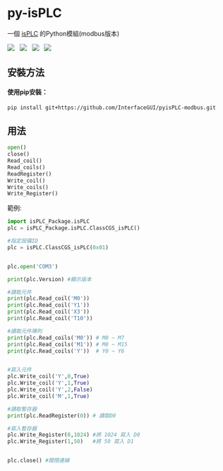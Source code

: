 # py-isPLC
一個 [isPLC](https://blog.xuite.net/plcduino/blog) 的Python模組(modbus版本)

![](https://img.shields.io/github/issues/InterfaceGUI/pyisPLC-modbus?style=for-the-badge)&nbsp;&nbsp;
![](https://img.shields.io/badge/Python-v3.7-blue?style=for-the-badge)&nbsp;&nbsp;
![](https://img.shields.io/badge/Version-v1.0-green?style=for-the-badge)&nbsp;&nbsp;
![](https://img.shields.io/github/license/InterfaceGUI/pyisPLC-modbus?style=for-the-badge)

## 安裝方法

#### 使用pip安裝：
```pip install git+https://github.com/InterfaceGUI/pyisPLC-modbus.git```

## 用法

```python
open()
close()
Read_coil()
Read_coils()
ReadRegister()
Write_coil()
Write_coils()
Write_Register()

```

範例:
```python
import isPLC_Package.isPLC
plc = isPLC_Package.isPLC.ClassCGS_isPLC()

#指定設備ID
plc = isPLC.ClassCGS_isPLC(0x01)


plc.open('COM3')

print(plc.Version) #顯示版本

#讀取元件
print(plc.Read_coil('M0'))
print(plc.Read_coil('Y1'))
print(plc.Read_coil('X3'))
print(plc.Read_coil('T10'))

#讀取元件陣列
print(plc.Read_coils('M0')) # M0 ~ M7
print(plc.Read_coils('M1')) # M8 ~ M15
print(plc.Read_coils('Y'))  # Y0 ~ Y6


#寫入元件
plc.Write_coil('Y',0,True)
plc.Write_coil('Y',1,True)
plc.Write_coil('Y',2,False)
plc.Write_coil('M',1,True)

#讀取暫存器
print(plc.ReadRegister(0)) # 讀取D0

#寫入暫存器
plc.Write_Register(0,1024) #將 1024 寫入 D0
plc.Write_Register(1,50)   #將 50 寫入 D1


plc.close() #關閉連線

```
